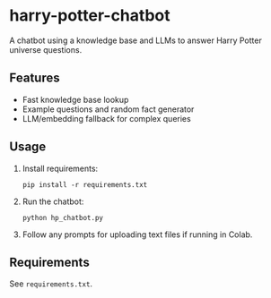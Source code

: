 # harry-potter-chatbot


A chatbot using a knowledge base and LLMs to answer Harry Potter universe questions.

## Features

- Fast knowledge base lookup
- Example questions and random fact generator
- LLM/embedding fallback for complex queries

## Usage

1. Install requirements:
   ```
   pip install -r requirements.txt
   ```
2. Run the chatbot:
   ```
   python hp_chatbot.py
   ```

3. Follow any prompts for uploading text files if running in Colab.

## Requirements

See `requirements.txt`.
